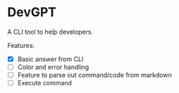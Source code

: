 # DevGPT

A CLI tool to help developers.

Features:

- [x] Basic answer from CLI
- [ ] Color and error handling
- [ ] Feature to parse out command/code from markdown
- [ ] Execute command 
